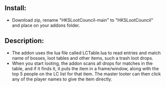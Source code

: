 ## Install: ##
- Download zip, rename "HKSLootCouncil-main" to "HKSLootCouncil" and place on your addons folder.


## Description: ##
- The addon uses the lua file called LCTable.lua to read entries and match name of bosses, loot tables and other items, such a trash loot drops.
- When you start looting, the addon scans all drops for matches in the table, and if it finds it, it puts the item in a frame/window, along with the top 5 people on the LC list for that item. The master looter can then click any of the player names to give the item directly.
